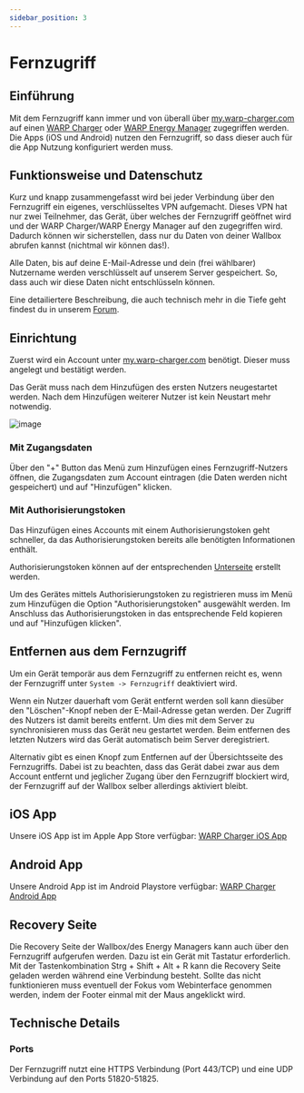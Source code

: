 ```yaml
---
sidebar_position: 3
---
```


# Fernzugriff

## Einführung
Mit dem Fernzugriff kann immer und von überall über [my.warp-charger.com](https://my.warp-charger.com) auf einen [WARP Charger](/docs/warp_charger/introduction) oder [WARP Energy Manager](/docs/warp_energy_manager/introduction) zugegriffen werden.
Die Apps (iOS und Android) nutzen den Fernzugriff, so dass dieser auch für die App Nutzung konfiguriert werden muss.

## Funktionsweise und Datenschutz
Kurz und knapp zusammengefasst wird bei jeder Verbindung über den Fernzugriff ein eigenes, verschlüsseltes VPN aufgemacht. Dieses VPN hat nur zwei Teilnehmer, das Gerät, über welches der Fernzugriff geöffnet wird und der WARP Charger/WARP Energy Manager auf den zugegriffen wird. Dadurch können wir sicherstellen, dass nur du Daten von deiner Wallbox abrufen kannst (nichtmal wir können das!).

Alle Daten, bis auf deine E-Mail-Adresse und dein (frei wählbarer) Nutzername werden verschlüsselt auf unserem Server gespeichert. So, dass auch wir diese Daten nicht entschlüsseln können.

Eine detailiertere Beschreibung, die auch technisch mehr in die Tiefe geht findest du in unserem [Forum](https://www.tinkerunity.org/topic/12365-fernzugriff-alpha).

## Einrichtung
Zuerst wird ein Account unter [my.warp-charger.com](https://my.warp-charger.com) benötigt. Dieser muss angelegt und bestätigt werden.

Das Gerät muss nach dem Hinzufügen des ersten Nutzers neugestartet werden. Nach dem Hinzufügen weiterer Nutzer ist kein Neustart mehr notwendig.

![image](/img/webinterface/system/warp-system_remote_access.jpeg)

### Mit Zugangsdaten
Über den "+" Button das Menü zum Hinzufügen eines Fernzugriff-Nutzers öffnen, die Zugangsdaten zum Account eintragen (die Daten werden nicht gespeichert)
und auf "Hinzufügen" klicken.

### Mit Authorisierungstoken
Das Hinzufügen eines Accounts mit einem Authorisierungstoken geht schneller, da das Authorisierungstoken bereits alle benötigten Informationen enthält.

Authorisierungstoken können auf der entsprechenden [Unterseite](https://my.warp-charger.com/tokens) erstellt werden.

Um des Gerätes mittels Authorisierungstoken zu registrieren muss im Menü zum Hinzufügen die Option "Authorisierungstoken" ausgewählt werden.
Im Anschluss das Authorisierungstoken in das entsprechende Feld kopieren und auf "Hinzufügen klicken".

## Entfernen aus dem Fernzugriff
Um ein Gerät temporär aus dem Fernzugriff zu entfernen reicht es, wenn der Fernzugriff unter `System -> Fernzugriff` deaktiviert wird.

Wenn ein Nutzer dauerhaft vom Gerät entfernt werden soll kann diesüber den "Löschen"-Knopf neben der E-Mail-Adresse getan werden.
Der Zugriff des Nutzers ist damit bereits entfernt. Um dies mit dem Server zu synchronisieren muss das Gerät neu gestartet werden.
Beim entfernen des letzten Nutzers wird das Gerät automatisch beim Server deregistriert.

Alternativ gibt es einen Knopf zum Entfernen auf der Übersichtsseite des Fernzugriffs.
Dabei ist zu beachten, dass das Gerät dabei zwar aus dem Account entfernt und jeglicher Zugang über den Fernzugriff blockiert wird, der Fernzugriff auf der Wallbox selber allerdings aktiviert bleibt.

## iOS App
Unsere iOS App ist im Apple App Store verfügbar: [WARP Charger iOS App](https://apps.apple.com/us/app/warp-by-tinkerforge/id6736695801)

## Android App
Unsere Android App ist im Android Playstore verfügbar: [WARP Charger Android App](https://play.google.com/store/apps/details?id=com.tinkerforge.warp)

## Recovery Seite
Die Recovery Seite der Wallbox/des Energy Managers kann auch über den Fernzugriff aufgerufen werden. Dazu ist ein Gerät mit Tastatur erforderlich.
Mit der Tastenkombination Strg + Shift + Alt + R kann die Recovery Seite geladen werden während eine Verbindung besteht. Sollte das nicht funktionieren
muss eventuell der Fokus vom Webinterface genommen werden, indem der Footer einmal mit der Maus angeklickt wird.

## Technische Details

### Ports
Der Fernzugriff nutzt eine HTTPS Verbindung (Port 443/TCP) und eine UDP Verbindung auf den Ports 51820-51825.
